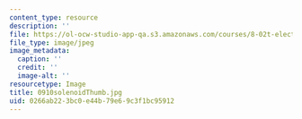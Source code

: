 ```yaml
---
content_type: resource
description: ''
file: https://ol-ocw-studio-app-qa.s3.amazonaws.com/courses/8-02t-electricity-and-magnetism-spring-2005/0266ab223bc0e44b79e69c3f1bc95912_0910solenoidThumb.jpg
file_type: image/jpeg
image_metadata:
  caption: ''
  credit: ''
  image-alt: ''
resourcetype: Image
title: 0910solenoidThumb.jpg
uid: 0266ab22-3bc0-e44b-79e6-9c3f1bc95912
---
```

